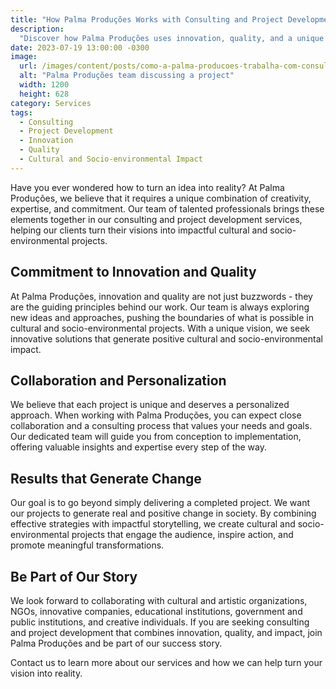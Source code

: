 ```yaml
---
title: "How Palma Produções Works with Consulting and Project Development"
description:
  "Discover how Palma Produções uses innovation, quality, and a unique vision to provide impactful consulting and project development services."
date: 2023-07-19 13:00:00 -0300
image:
  url: /images/content/posts/como-a-palma-producoes-trabalha-com-consultoria-e-desenvolvimento-de-projetos.jpg
  alt: "Palma Produções team discussing a project"
  width: 1200
  height: 628
category: Services
tags:
  - Consulting
  - Project Development
  - Innovation
  - Quality
  - Cultural and Socio-environmental Impact
---
```


Have you ever wondered how to turn an idea into reality? At Palma Produções, we believe that it requires a unique combination of creativity, expertise, and commitment. Our team of talented professionals brings these elements together in our consulting and project development services, helping our clients turn their visions into impactful cultural and socio-environmental projects.

## Commitment to Innovation and Quality

At Palma Produções, innovation and quality are not just buzzwords - they are the guiding principles behind our work. Our team is always exploring new ideas and approaches, pushing the boundaries of what is possible in cultural and socio-environmental projects. With a unique vision, we seek innovative solutions that generate positive cultural and socio-environmental impact.

## Collaboration and Personalization

We believe that each project is unique and deserves a personalized approach. When working with Palma Produções, you can expect close collaboration and a consulting process that values your needs and goals. Our dedicated team will guide you from conception to implementation, offering valuable insights and expertise every step of the way.

## Results that Generate Change

Our goal is to go beyond simply delivering a completed project. We want our projects to generate real and positive change in society. By combining effective strategies with impactful storytelling, we create cultural and socio-environmental projects that engage the audience, inspire action, and promote meaningful transformations.

## Be Part of Our Story

We look forward to collaborating with cultural and artistic organizations, NGOs, innovative companies, educational institutions, government and public institutions, and creative individuals. If you are seeking consulting and project development that combines innovation, quality, and impact, join Palma Produções and be part of our success story.

Contact us to learn more about our services and how we can help turn your vision into reality.
